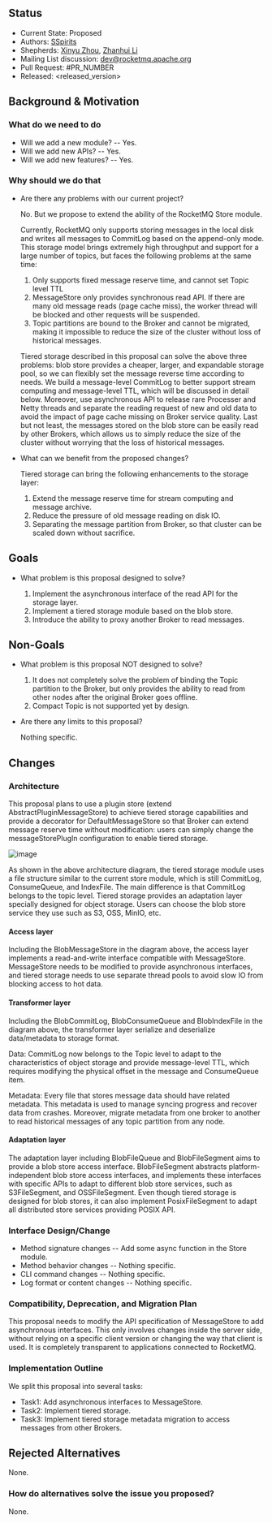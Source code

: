 ## Status

- Current State: Proposed
- Authors: [SSpirits](https://github.com/ShadowySpirits)
- Shepherds: [Xinyu Zhou](https://github.com/zhouxinyu), [Zhanhui Li](https://github.com/lizhanhui)
- Mailing List discussion: [dev@rocketmq.apache.org](mailto:dev@rocketmq.apache.org)
- Pull Request: #PR_NUMBER
- Released: <released_version>

## Background & Motivation

### What do we need to do

- Will we add a new module? -- Yes.
- Will we add new APIs? -- Yes.
- Will we add new features? -- Yes.

### Why should we do that

- Are there any problems with our current project?

  No. But we propose to extend the ability of the RocketMQ Store module.

  Currently, RocketMQ only supports storing messages in the local disk and writes all messages to CommitLog based on the append-only mode. This storage model brings extremely high throughput and support for a large number of topics, but faces the following problems at the same time:

  1. Only supports fixed message reserve time, and cannot set Topic level TTL
  2. MessageStore only provides synchronous read API. If there are many old message reads (page cache miss), the worker thread will be blocked and other requests will be suspended.
  3. Topic partitions are bound to the Broker and cannot be migrated, making it impossible to reduce the size of the cluster without loss of historical messages.

  Tiered storage described in this proposal can solve the above three problems: blob store provides a cheaper, larger, and expandable storage pool, so we can flexibly set the message reverse time according to needs. We build a message-level CommitLog to better support stream computing and message-level TTL, which will be discussed in detail below. Moreover, use asynchronous API to release rare Processer and Netty threads and separate the reading request of new and old data to avoid the impact of page cache missing on Broker service quality. Last but not least, the messages stored on the blob store can be easily read by other Brokers, which allows us to simply reduce the size of the cluster without worrying that the loss of historical messages.

- What can we benefit from the proposed changes?

  Tiered storage can bring the following enhancements to the storage layer:

  1. Extend the message reserve time for stream computing and message archive.
  2. Reduce the pressure of old message reading on disk IO.
  3. Separating the message partition from Broker, so that cluster can be scaled down without sacrifice.

## Goals

- What problem is this proposal designed to solve?

  1. Implement the asynchronous interface of the read API for the storage layer.
  2. Implement a tiered storage module based on the blob store.
  3. Introduce the ability to proxy another Broker to read messages.

## Non-Goals

- What problem is this proposal NOT designed to solve?

  1. It does not completely solve the problem of binding the Topic partition to the Broker, but only provides the ability to read from other nodes after the original Broker goes offline.
  2. Compact Topic is not supported yet by design.

- Are there any limits to this proposal?

  Nothing specific.

## Changes

### Architecture

This proposal plans to use a plugin store (extend AbstractPluginMessageStore) to achieve tiered storage capabilities and provide a decorator for DefaultMessageStore so that Broker can extend message reserve time without modification: users can simply change the messageStorePlugIn configuration to enable tiered storage.

![image](https://user-images.githubusercontent.com/3961183/203033110-b348386f-3cd7-4d74-bb10-0ef92ff8b4c8.png)


As shown in the above architecture diagram, the tiered storage module uses a file structure similar to the current store module, which is still CommitLog, ConsumeQueue, and IndexFile. The main difference is that CommitLog belongs to the topic level. Tiered storage provides an adaptation layer specially designed for object storage. Users can choose the blob store service they use such as S3, OSS, MinIO, etc.

#### Access layer

Including the BlobMessageStore in the diagram above, the access layer implements a read-and-write interface compatible with MessageStore. MessageStore needs to be modified to provide asynchronous interfaces, and tiered storage needs to use separate thread pools to avoid slow IO from blocking access to hot data.

#### Transformer layer

Including the BlobCommitLog, BlobConsumeQueue and BlobIndexFile in the diagram above, the transformer layer serialize and deserialize data/metadata to storage format.

Data:
CommitLog now belongs to the Topic level to adapt to the characteristics of object storage and provide message-level TTL, which requires modifying the physical offset in the message and ConsumeQueue item.

Metadata:
Every file that stores message data should have related metadata. This metadata is used to manage syncing progress and recover data from crashes. Moreover, migrate metadata from one broker to another to read historical messages of any topic partition from any node.

#### Adaptation layer

The adaptation layer including BlobFileQueue and BlobFileSegment aims to provide a blob store access interface. BlobFileSegment abstracts platform-independent blob store access interfaces, and implements these interfaces with specific APIs to adapt to different blob store services, such as S3FileSegment, and OSSFileSegment. Even though tiered storage is designed for blob stores, it can also implement PosixFileSegment to adapt all distributed store services providing POSIX API.

### Interface Design/Change

- Method signature changes -- Add some async function in the Store module.
- Method behavior changes -- Nothing specific.
- CLI command changes -- Nothing specific.
- Log format or content changes -- Nothing specific.

### Compatibility, Deprecation, and Migration Plan

This proposal needs to modify the API specification of MessageStore to add asynchronous interfaces. This only involves changes inside the server side, without relying on a specific client version or changing the way that client is used. It is completely transparent to applications connected to RocketMQ.

### Implementation Outline

We split this proposal into several tasks:

- Task1: Add asynchronous interfaces to MessageStore.
- Task2: Implement tiered storage.
- Task3: Implement tiered storage metadata migration to access messages from other Brokers.

## Rejected Alternatives

None.

### How do alternatives solve the issue you proposed?

None.
